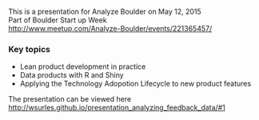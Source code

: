 This is a presentation for Analyze Boulder on May 12, 2015  
Part of Boulder Start up Week  
http://www.meetup.com/Analyze-Boulder/events/221365457/

### Key topics
 - Lean product development in practice
 - Data products with R and Shiny
 - Applying the Technology Adopotion Lifecycle to new product features

The presentation can be viewed here  
http://wsurles.github.io/presentation_analyzing_feedback_data/#1